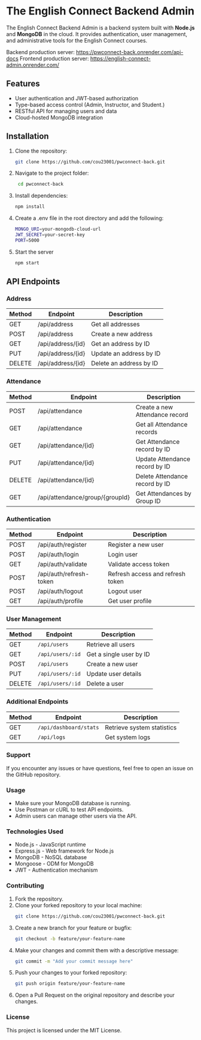 # The English Connect Backend Admin

The English Connect Backend Admin is a backend system built with **Node.js** and **MongoDB** in the cloud. It provides authentication, user management, and administrative tools for the English Connect courses.

Backend production server: https://pwconnect-back.onrender.com/api-docs
Frontend production server: https://english-connect-admin.onrender.com/

## Features
- User authentication and JWT-based authorization
- Type-based access control (Admin, Instructor, and Student.)
- RESTful API for managing users and data
- Cloud-hosted MongoDB integration

## Installation
1. Clone the repository:
   ```bash
   git clone https://github.com/cou23001/pwconnect-back.git
2. Navigate to the project folder:
   ```bash
    cd pwconnect-back
3. Install dependencies:
    ```bash
    npm install
4. Create a .env file in the root directory and add the following:
    ```bash
    MONGO_URI=your-mongodb-cloud-url
    JWT_SECRET=your-secret-key
    PORT=5000
5. Start the server
    ```bash
    npm start

## API Endpoints

### Address

| Method | Endpoint             | Description              |
|--------|----------------------|--------------------------|
| GET    | /api/address         | Get all addresses        |
| POST   | /api/address         | Create a new address     |
| GET    | /api/address/{id}    | Get an address by ID     |
| PUT    | /api/address/{id}    | Update an address by ID  |
| DELETE | /api/address/{id}    | Delete an address by ID  |

### Attendance

| Method | Endpoint                         | Description                       |
|--------|----------------------------------|-----------------------------------|
| POST   | /api/attendance                  | Create a new Attendance record    |
| GET    | /api/attendance                  | Get all Attendance records        |
| GET    | /api/attendance/{id}             | Get Attendance record by ID       |
| PUT    | /api/attendance/{id}             | Update Attendance record by ID    |
| DELETE | /api/attendance/{id}             | Delete Attendance record by ID    |
| GET    | /api/attendance/group/{groupId}  | Get Attendances by Group ID       |


### Authentication
| Method | Endpoint                   | Description                         |
|--------|----------------------------|-------------------------------------|
| POST   | /api/auth/register         | Register a new user                 |
| POST   | /api/auth/login            | Login user                          |
| GET    | /api/auth/validate         | Validate access token               |
| POST   | /api/auth/refresh-token    | Refresh access and refresh token    |
| POST   | /api/auth/logout           | Logout user                         |
| GET    | /api/auth/profile          | Get user profile                    |


### User Management
| Method | Endpoint            | Description                  |
|--------|---------------------|------------------------------|
| GET    | `/api/users`        | Retrieve all users           |
| GET    | `/api/users/:id`    | Get a single user by ID      |
| POST   | `/api/users`        | Create a new user            |
| PUT    | `/api/users/:id`    | Update user details          |
| DELETE | `/api/users/:id`    | Delete a user                |

### Additional Endpoints
| Method | Endpoint                | Description                   |
|--------|-------------------------|-------------------------------|
| GET    | `/api/dashboard/stats`  | Retrieve system statistics    |
| GET    | `/api/logs`             | Get system logs               |


### Support

If you encounter any issues or have questions, feel free to open an issue on the GitHub repository.

### Usage

- Make sure your MongoDB database is running.
- Use Postman or cURL to test API endpoints.
- Admin users can manage other users via the API.

### Technologies Used

- Node.js - JavaScript runtime
- Express.js - Web framework for Node.js
- MongoDB - NoSQL database
- Mongoose - ODM for MongoDB
- JWT - Authentication mechanism

### Contributing

1. Fork the repository.
2. Clone your forked repository to your local machine:
    ```bash
    git clone https://github.com/cou23001/pwconnect-back.git
3. Create a new branch for your feature or bugfix:
    ```bash
    git checkout -b feature/your-feature-name
4. Make your changes and commit them with a descriptive message:
    ```bash
    git commit -m "Add your commit message here"
5. Push your changes to your forked repository:
    ```bash
    git push origin feature/your-feature-name
6. Open a Pull Request on the original repository and describe your changes.
    

### License

This project is licensed under the MIT License.

